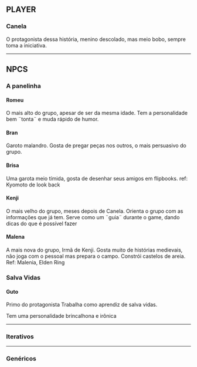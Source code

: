 

## PLAYER

### Canela

O protagonista dessa história, menino descolado, mas meio bobo, sempre toma a iniciativa.

---
## NPCS

### A panelinha

#### Romeu
O mais alto do grupo, apesar de ser da mesma idade.
Tem a personalidade bem ¨tonta¨ e muda rápido de humor.

#### Bran
Garoto malandro.
Gosta de pregar peças nos outros, o mais persuasivo do grupo.

#### Brisa
Uma garota meio tímida, gosta de desenhar seus amigos em flipbooks.
ref: Kyomoto de look back

#### Kenji
O mais velho do grupo, meses depois de Canela.
Orienta o grupo com as informações que já tem.
Serve como um ¨guia¨ durante o game, dando dicas do que é possível fazer

#### Malena
A mais nova do grupo, Irmã de Kenji.
Gosta muito de histórias medievais, não joga com o pessoal mas prepara o campo.
Constrói castelos de areia.
Ref: Malenia, Elden Ring


### Salva Vidas

#### Guto 
Primo do protagonista
Trabalha como aprendiz de salva vidas.

Tem uma personalidade brincalhona e irônica


---

### Iterativos




---

### Genéricos





